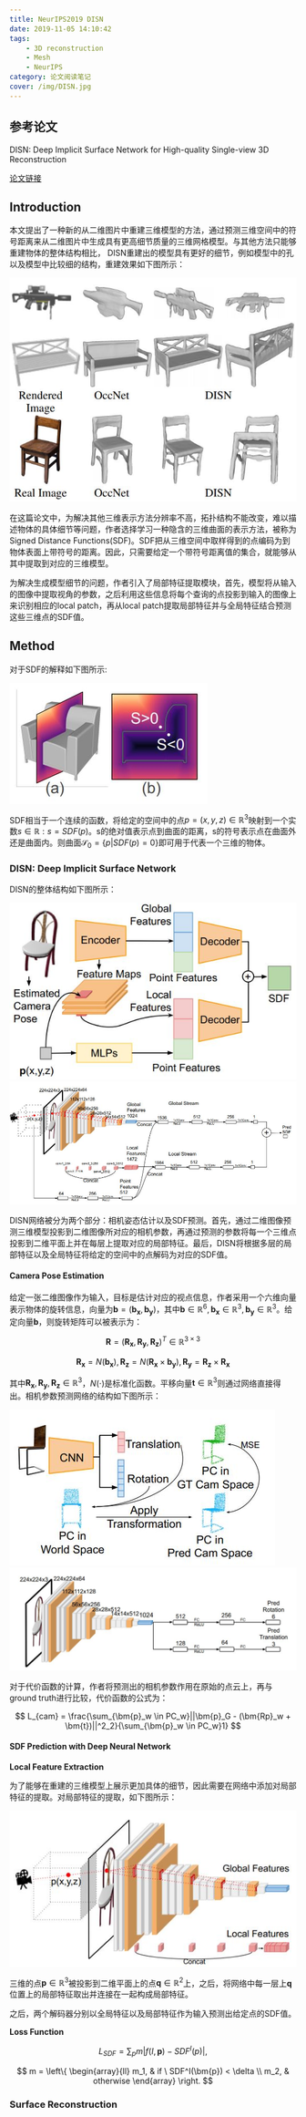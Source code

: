 ```yaml
---
title: NeurIPS2019 DISN
date: 2019-11-05 14:10:42
tags:
    - 3D reconstruction
    - Mesh
    - NeurIPS
category: 论文阅读笔记
cover: /img/DISN.jpg
---
```


## 参考论文

DISN: Deep Implicit Surface Network for High-quality Single-view 3D Reconstruction

[论文链接](https://arxiv.org/pdf/1905.10711.pdf)

## Introduction

本文提出了一种新的从二维图片中重建三维模型的方法，通过预测三维空间中的符号距离来从二维图片中生成具有更高细节质量的三维网格模型。与其他方法只能够重建物体的整体结构相比， DISN重建出的模型具有更好的细节，例如模型中的孔以及模型中比较细的结构，重建效果如下图所示：

![](/img/DISNResult.jpg)

<!--more-->

在这篇论文中，为解决其他三维表示方法分辨率不高，拓扑结构不能改变，难以描述物体的具体细节等问题，作者选择学习一种隐含的三维曲面的表示方法，被称为Signed Distance Functions(SDF)。SDF把从三维空间中取样得到的点编码为到物体表面上带符号的距离。因此，只需要给定一个带符号距离值的集合，就能够从其中提取到对应的三维模型。

为解决生成模型细节的问题，作者引入了局部特征提取模块，首先，模型将从输入的图像中提取视角的参数，之后利用这些信息将每个查询的点投影到输入的图像上来识别相应的local patch，再从local patch提取局部特征并与全局特征结合预测这些三维点的SDF值。

## Method

对于SDF的解释如下图所示:

![SDF](/img/DISNSDF.jpg)

SDF相当于一个连续的函数，将给定的空间中的点$p = (x, y, z) \in \mathbb{R}^3$映射到一个实数$s \in \mathbb{R}: s = SDF(p)$。s的绝对值表示点到曲面的距离，s的符号表示点在曲面外还是曲面内。则曲面$\mathcal{S}_0 = \{p | SDF(p) = 0\}$即可用于代表一个三维的物体。

### DISN: Deep Implicit Surface Network

DISN的整体结构如下图所示：

![](/img/DISN.jpg)
![DISN](/img/DISN2.jpg)

DISN网络被分为两个部分：相机姿态估计以及SDF预测。首先，通过二维图像预测三维模型投影到二维图像所对应的相机参数，再通过预测的参数将每一个三维点投影到二维平面上并在每层上提取对应的局部特征。最后，DISN将根据多层的局部特征以及全局特征将给定的空间中的点解码为对应的SDF值。

#### Camera Pose Estimation

给定一张二维图像作为输入，目标是估计对应的视点信息，作者采用一个六维向量表示物体的旋转信息，向量为$\bm{b} = (\bm{b_x}, \bm{b_y})$，其中$\bm{b} \in \mathbb{R}^6, \bm{b_x} \in \mathbb{R}^3, \bm{b_y} \in \mathbb{R}^3$。给定向量$\bm{b}$，则旋转矩阵可以被表示为：

$$
\bm{R} = (\bm{R_x}, \bm{R_y}, \bm{R_z})^T \in \mathbb{R}^{3 \times 3}
$$

$$
\bm{R_x} = N(\bm{b_x}), \bm{R_z} = N(\bm{R_x} \times \bm{b_y}), \bm{R_y} = \bm{R_z} \times \bm{R_x}
$$

其中$\bm{R_x}, \bm{R_y}, \bm{R_z} \in \mathbb{R}^3$，$N(\cdot)$是标准化函数。平移向量$\bm{t} \in \mathbb{R}^3$则通过网络直接得出。相机参数预测网络的结构如下图所示：

![](/img/DISNCamera.jpg)
![](/img/DISNCamera2.jpg)

对于代价函数的计算，作者将预测出的相机参数作用在原始的点云上，再与ground truth进行比较，代价函数的公式为：

$$
L_{cam} = \frac{\sum_{\bm{p}_w \in PC_w}||\bm{p}_G - (\bm{Rp}_w + \bm{t})||^2_2}{\sum_{\bm{p}_w \in PC_w}1}
$$

#### SDF Prediction with Deep Neural Network

**Local Feature Extraction**

为了能够在重建的三维模型上展示更加具体的细节，因此需要在网络中添加对局部特征的提取。对局部特征的提取，如下图所示：

![](/img/DISNLocal.jpg)

三维的点$\bm{p} \in \mathbb{R}^3$被投影到二维平面上的点$\bm{q} \in \mathbb{R}^2$上，之后，将网络中每一层上$\bm{q}$位置上的局部特征取出并连接在一起构成局部特征。

之后，两个解码器分别以全局特征以及局部特征作为输入预测出给定点的SDF值。

**Loss Function**

$$
L_{SDF} = \sum_{p}m|f(I, \bm{p}) - SDF^I(p)|,
$$

$$
m = 
\left\{
    \begin{array}{ll}
    m_1, & if \ SDF^I(\bm{p}) < \delta \\
    m_2, & otherwise
    \end{array}
\right.
$$

### Surface Reconstruction